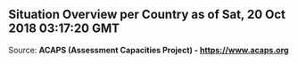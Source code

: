 ## Situation Overview per Country as of Sat, 20 Oct 2018 03:17:20 GMT

Source: **ACAPS (Assessment Capacities Project) - https://www.acaps.org**